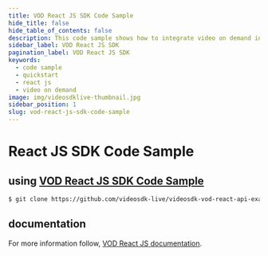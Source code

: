 ```yaml
---
title: VOD React JS SDK Code Sample
hide_title: false
hide_table_of_contents: false
description: This code sample shows how to integrate video on demand in your application on client side using React JS SDK.
sidebar_label: VOD React JS SDK
pagination_label: VOD React JS SDK
keywords:
  - code sample
  - quickstart
  - react js
  - video on demand
image: img/videosdklive-thumbnail.jpg
sidebar_position: 1
slug: vod-react-js-sdk-code-sample
---
```


# React JS SDK Code Sample

## using [VOD React JS SDK Code Sample](https://github.com/videosdk-live/videosdk-vod-react-api-example)

```sh
$ git clone https://github.com/videosdk-live/videosdk-vod-react-api-example
```

## documentation

For more information follow, [VOD React JS documentation](https://docs.videosdk.live/docs/video-on-demand/intro).
